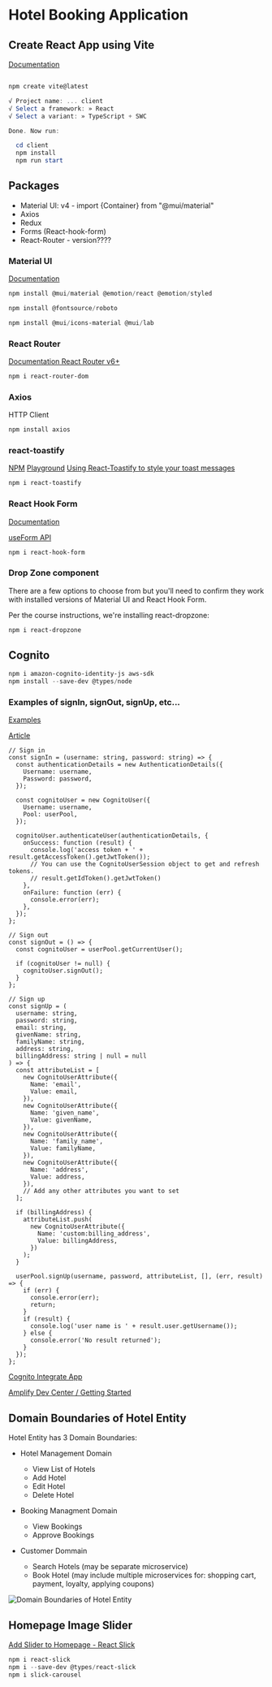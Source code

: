 # Hotel Booking Application

## Create React App using Vite

[Documentation](https://vitejs.dev/guide/)

```powershell

npm create vite@latest

√ Project name: ... client
√ Select a framework: » React
√ Select a variant: » TypeScript + SWC

Done. Now run:

  cd client
  npm install
  npm run start
```

## Packages

- Material UI: v4 - import {Container} from "@mui/material"
- Axios
- Redux
- Forms (React-hook-form)
- React-Router - version????

### Material UI

[Documentation](https://mui.com/material-ui/)

```powershell
npm install @mui/material @emotion/react @emotion/styled

npm install @fontsource/roboto

npm install @mui/icons-material @mui/lab

```

### React Router

[Documentation React Router v6+](https://reactrouter.com/en/main/start/overview)

```powershell
npm i react-router-dom
```

### Axios

HTTP Client

```powershell
npm install axios
```

### react-toastify

[NPM](https://www.npmjs.com/package/react-toastify)
[Playground](https://fkhadra.github.io/react-toastify/introduction/)
[Using React-Toastify to style your toast messages](https://blog.logrocket.com/using-react-toastify-style-toast-messages/)

```powershell
npm i react-toastify
```

### React Hook Form

[Documentation](https://react-hook-form.com/)

[useForm API](https://react-hook-form.com/docs/useform)

```powershell
npm i react-hook-form
```

### Drop Zone component

There are a few options to choose from but you'll need to confirm they work with installed versions of Material UI and React Hook Form.

Per the course instructions, we're installing react-dropzone:

```powershell
npm i react-dropzone
```

## Cognito

```powershell
npm i amazon-cognito-identity-js aws-sdk
npm install --save-dev @types/node
```

### Examples of signIn, signOut, signUp, etc...

[Examples](https://www.npmjs.com/package/amazon-cognito-identity-js)

[Article](https://www.sammeechward.com/cognito-user-pool-react)

```tsx
// Sign in
const signIn = (username: string, password: string) => {
  const authenticationDetails = new AuthenticationDetails({
    Username: username,
    Password: password,
  });

  const cognitoUser = new CognitoUser({
    Username: username,
    Pool: userPool,
  });

  cognitoUser.authenticateUser(authenticationDetails, {
    onSuccess: function (result) {
      console.log('access token + ' + result.getAccessToken().getJwtToken());
      // You can use the CognitoUserSession object to get and refresh tokens.
      // result.getIdToken().getJwtToken()
    },
    onFailure: function (err) {
      console.error(err);
    },
  });
};

// Sign out
const signOut = () => {
  const cognitoUser = userPool.getCurrentUser();

  if (cognitoUser != null) {
    cognitoUser.signOut();
  }
};

// Sign up
const signUp = (
  username: string,
  password: string,
  email: string,
  givenName: string,
  familyName: string,
  address: string,
  billingAddress: string | null = null
) => {
  const attributeList = [
    new CognitoUserAttribute({
      Name: 'email',
      Value: email,
    }),
    new CognitoUserAttribute({
      Name: 'given_name',
      Value: givenName,
    }),
    new CognitoUserAttribute({
      Name: 'family_name',
      Value: familyName,
    }),
    new CognitoUserAttribute({
      Name: 'address',
      Value: address,
    }),
    // Add any other attributes you want to set
  ];

  if (billingAddress) {
    attributeList.push(
      new CognitoUserAttribute({
        Name: 'custom:billing_address',
        Value: billingAddress,
      })
    );
  }

  userPool.signUp(username, password, attributeList, [], (err, result) => {
    if (err) {
      console.error(err);
      return;
    }
    if (result) {
      console.log('user name is ' + result.user.getUsername());
    } else {
      console.error('No result returned');
    }
  });
};
```

[Cognito Integrate App](https://docs.aws.amazon.com/cognito/latest/developerguide/cognito-integrate-apps.html)

[Amplify Dev Center / Getting Started](https://ui.docs.amplify.aws/react/getting-started/installation)

## Domain Boundaries of Hotel Entity

Hotel Entity has 3 Domain Boundaries:

- Hotel Management Domain

  - View List of Hotels
  - Add Hotel
  - Edit Hotel
  - Delete Hotel

- Booking Managment Domain

  - View Bookings
  - Approve Bookings

- Customer Dommain

  - Search Hotels (may be separate microservice)
  - Book Hotel (may include multiple microservices for: shopping cart, payment, loyalty, applying coupons)

![Domain Boundaries of Hotel Entity](./resources/screenshots/03_Domain_Boundaries.png)

## Homepage Image Slider

[Add Slider to Homepage - React Slick](https://react-slick.neostack.com/)

```powershell
npm i react-slick
npm i --save-dev @types/react-slick
npm i slick-carousel
```
